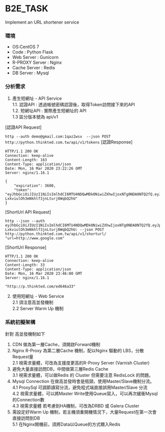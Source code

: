 # B2E_TASK
Implement an URL shortener service

### 環境
* OS:CentOS 7
* Code : Python Flask
* Web Server : Gunicorn 
* R-PROXY Server : Nginx
* Cache Server : Redis
* DB Server : Mysql
  
### 分析需求

1. 產生短網址 - API Service  
	1.1. 認證API :  透過帳號密碼認證後，取得Token訪問接下來的API  
	1.2. 短網址API : 實際產生短網址的 API  
	1.3 區分版本號為 api/v1  
	
[認證API Request]	

```http --auth demo@gmail.com:1qaz2wsx  --json POST http://python.thinkted.com.tw/api/v1/tokens```
[認證Response]	
```
HTTP/1.1 200 OK
Connection: keep-alive
Content-Length: 163
Content-Type: application/json
Date: Mon, 16 Mar 2020 23:22:26 GMT
Server: nginx/1.16.1

{
    "expiration": 3600,
    "token": "eyJhbGciOiJIUzI1NiIsImlhdCI6MTU4NDQwMDk0NiwiZXhwIjoxNTg0NDA0NTQ2fQ.eyJpZCI6MX0.pdliciYNcG-LxkviulOh3mNkhlf3jnLturj8WqbQ2hU"
}
```
[ShortUrl API Request]	
```
http --json --auth eyJhbGciOiJIUzI1NiIsImlhdCI6MTU4NDQwMDk0NiwiZXhwIjoxNTg0NDA0NTQ2fQ.eyJpZCI6MX0.pdliciYNcG-LxkviulOh3mNkhlf3jnLturj8WqbQ2hU: --json POST  http://python.thinkted.com.tw/api/v1/shorturl/ "url=http://www.google.com"
```
[ShortUrl Response]	
```
HTTP/1.1 200 OK
Connection: keep-alive
Content-Length: 33
Content-Type: application/json
Date: Mon, 16 Mar 2020 23:46:00 GMT
Server: nginx/1.16.1

"http://p.thinkted.com/ed646a33"
```	
 
2. 使用短網址 - Web Service  
		2.1 須注意高並發機制  
		2.2 Server Warm Up 機制 

### 系統初擬架構 

針對 高並發機制如下
1. CDN 做為第一層Cache，須開啟Forward機制  
2. Nginx R-Proxy 為第二層Cache 機制，配以Nginx 驅動的 LBS，分散Request量  
	2.1 視需求量體，可改為支援度更高的R-Proxy Server (Varnish Cluster) 
3. 避免大量直接訪問DB，中間做第三層Redis Cache   
  3.1 視需求量體，可以做Redis 的 Cluster 但需要注意 RedisLock 的問題。  
4. Mysql Connection 在做高並發時會是瓶頸，使用Master/Slave機制分流。  
	 4.1 ProxySql 可調節讀寫分流，避免程式端直接誤用Master/Slave 分流  
	4.2 視需求量體，可以將Master Write使用Queue寫入，可以再次緩衝Mysql的Connection數  
	4.3 視需求量體 若考慮到HA機制，可改為DRBD 或 Galera Cluster 
5. 需設定好Warm Up 機制，若主機須重開機情況下，大量Request在第一次會直接訪問到DB  
	5.1 在Nginx開機前，須將Data以Queue的方式餵入Redis  

 
